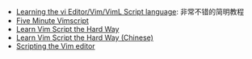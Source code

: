 - [Learning the vi Editor/Vim/VimL Script language][1]: 非常不错的简明教程
- [Five Minute Vimscript][2]
- [Learn Vim Script the Hard Way][3]
- [Learn Vim Script the Hard Way (Chinese)][4]
- [Scripting the Vim editor][5]

[1]:https://en.wikibooks.org/wiki/Learning_the_vi_Editor/Vim/VimL_Script_language
[2]:http://andrewscala.com/vimscript/
[3]:http://learnvimscriptthehardway.stevelosh.com/
[4]:https://www.w3cschool.cn/vim
[5]:local/scripting-the-vim-editor
